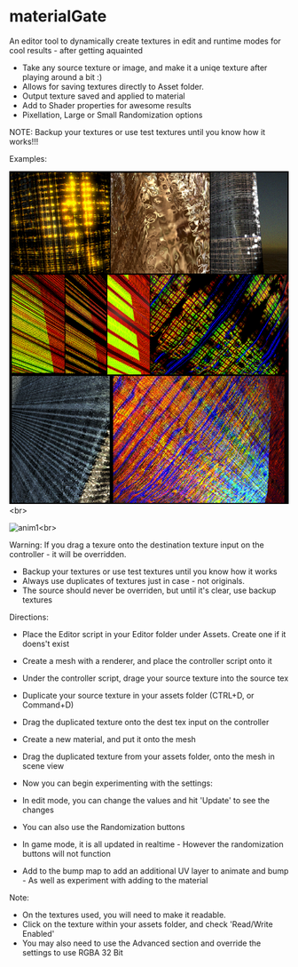 # materialGate


An editor tool to dynamically create textures in edit and runtime modes for cool results - after getting aquainted

- Take any source texture or image, and make it a uniqe texture after playing around a bit :)
- Allows for saving textures directly to Asset folder.
- Output texture saved and applied to material
- Add to Shader properties for awesome results
- Pixellation, Large or Small Randomization options

NOTE: Backup your textures or use test textures until you know how it works!!!
 

Examples:

![anim1](https://github.com/eagleEggs/materialGate/blob/master/screenShots/matGateImages.png?)<br>

![anim1](https://github.com/eagleEggs/materialGate/blob/master/screenShots/waterWorld2.gif?)<br>


Warning: If you drag a texure onto the destination texture input on the controller - it will be overridden.
 - Backup your textures or use test textures until you know how it works
 - Always use duplicates of textures just in case - not originals.
 - The source should never be overriden, but until it's clear, use backup textures

Directions:

 - Place the Editor script in your Editor folder under Assets. Create one if it doens't exist
 - Create a mesh with a renderer, and place the controller script onto it
 - Under the controller script, drage your source texture into the source tex
 - Duplicate your source texture in your assets folder (CTRL+D, or Command+D)
 - Drag the duplicated texture onto the dest tex input on the controller
 - Create a new material, and put it onto the mesh
 - Drag the duplicated texture from your assets folder, onto the mesh in scene view
 
 - Now you can begin experimenting with the settings:
 - In edit mode, you can change the values and hit 'Update' to see the changes
 - You can also use the Randomization buttons
 - In game mode, it is all updated in realtime - However the randomization buttons will not function
 - Add to the bump map to add an additional UV layer to animate and bump - As well as experiment with adding to the material
 
Note:
 - On the textures used, you will need to make it readable.
 - Click on the texture within your assets folder, and check 'Read/Write Enabled'
 - You may also need to use the Advanced section and override the settings to use RGBA 32 Bit



